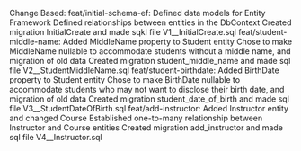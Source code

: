 Change Based:
    feat/initial-schema-ef:
        Defined data models for Entity Framework
        Defined relationships between entities in the DbContext
        Created migration InitialCreate and made sqkl file V1__InitialCreate.sql
    feat/student-middle-name:
        Added MiddleName property to Student entity
        Chose to make MiddleName nullable to accommodate students without a middle name, and migration of old data
        Created migration student_middle_name and made sql file V2__StudentMiddleName.sql
    feat/student-birthdate:
        Added BirthDate property to Student entity
        Chose to make BirthDate nullable to accommodate students who may not want to disclose their birth date, and migration of old data
        Created migration student_date_of_birth and made sql file V3__StudentDateOfBirth.sql
    feat/add-instructor:
        Added Instructor entity and changed Course
        Established one-to-many relationship between Instructor and Course entities
        Created migration add_instructor and made sql file V4__Instructor.sql